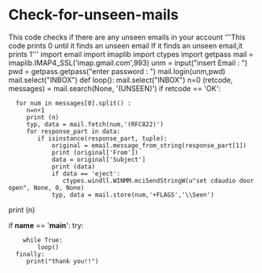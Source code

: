 # Check-for-unseen-mails
This code checks if there are any unseen emails in your account
'''This code prints 0 until it finds an unseen email
    If it finds an unseen email,it prints 1'''
import email
import imaplib
import ctypes
import getpass
mail = imaplib.IMAP4_SSL('imap.gmail.com',993)
unm = input("insert Email : ")
pwd = getpass.getpass("enter password : ")
mail.login(unm,pwd)
mail.select("INBOX")
def loop():
   mail.select("INBOX")
   n=0
   (retcode, messages) = mail.search(None, '(UNSEEN)')
   if retcode == 'OK':
     
      for num in messages[0].split() :
         n=n+1
         print (n)
         typ, data = mail.fetch(num,'(RFC822)')
         for response_part in data:
            if isinstance(response_part, tuple):
                original = email.message_from_string(response_part[1])
                print (original['From'])
                data = original['Subject']
                print (data)
                if data == 'eject':
                   ctypes.windll.WINMM.mciSendStringW(u"set cdaudio door open", None, 0, None)                  
                typ, data = mail.store(num,'+FLAGS','\\Seen')

   print (n)

if __name__ == '__main__':
      try:
       
        while True:
            loop()
      finally:
         print("thank you!!")
